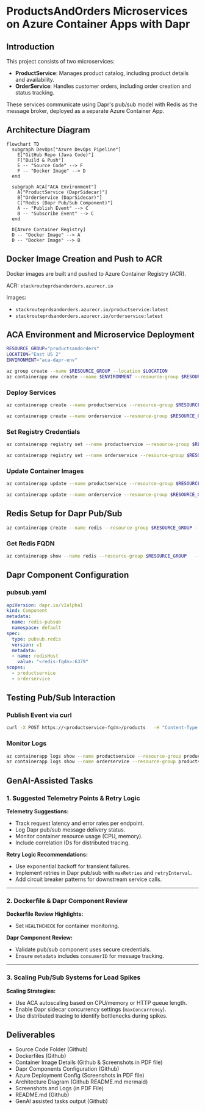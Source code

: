 
# ProductsAndOrders Microservices on Azure Container Apps with Dapr

## Introduction
This project consists of two microservices:
- **ProductService**: Manages product catalog, including product details and availability.
- **OrderService**: Handles customer orders, including order creation and status tracking.

These services communicate using Dapr's pub/sub model with Redis as the message broker, deployed as a separate Azure Container App.

## Architecture Diagram

```mermaid
flowchart TD
  subgraph DevOps["Azure DevOps Pipeline"]
    E["GitHub Repo (Java Code)"]
    F["Build & Push"]
    E -- "Source Code" --> F
    F -- "Docker Image" --> D
  end

  subgraph ACA["ACA Environment"]
    A["ProductService (DaprSidecar)"]
    B["OrderService (DaprSidecar)"]
    C["Redis (Dapr Pub/Sub Component)"]
    A -- "Publish Event" --> C
    B -- "Subscribe Event" --> C
  end

  D[Azure Container Registry]
  D -- "Docker Image" --> A
  D -- "Docker Image" --> B
```

## Docker Image Creation and Push to ACR
Docker images are built and pushed to Azure Container Registry (ACR).

ACR: `stackrouteprdsandorders.azurecr.io`

Images:
- `stackrouteprdsandorders.azurecr.io/productservice:latest`
- `stackrouteprdsandorders.azurecr.io/orderservice:latest`

## ACA Environment and Microservice Deployment
```bash
RESOURCE_GROUP="productsandorders"
LOCATION="East US 2"
ENVIRONMENT="aca-dapr-env"

az group create --name $RESOURCE_GROUP --location $LOCATION
az containerapp env create --name $ENVIRONMENT --resource-group $RESOURCE_GROUP --location $LOCATION
```

### Deploy Services
```bash
az containerapp create --name productservice --resource-group $RESOURCE_GROUP --environment $ENVIRONMENT   --image $ACR/productservice:latest --target-port 8080 --ingress external   --registry-server $ACR --enable-dapr --dapr-app-id productservice --dapr-app-port 8080

az containerapp create --name orderservice --resource-group $RESOURCE_GROUP --environment $ENVIRONMENT   --image $ACR/orderservice:latest --target-port 8081 --ingress internal   --registry-server $ACR --enable-dapr --dapr-app-id orderservice --dapr-app-port 8081
```

### Set Registry Credentials
```bash
az containerapp registry set --name productservice --resource-group $RESOURCE_GROUP   --server $ACR_SERVER --username $ACR_USER --password "$ACR_PASS"

az containerapp registry set --name orderservice --resource-group $RESOURCE_GROUP   --server $ACR_SERVER --username $ACR_USER --password "$ACR_PASS"
```

### Update Container Images
```bash
az containerapp update --name productservice --resource-group $RESOURCE_GROUP   --image $ACR_SERVER/productservice:latest

az containerapp update --name orderservice --resource-group $RESOURCE_GROUP   --image $ACR_SERVER/orderservice:latest
```

## Redis Setup for Dapr Pub/Sub
```bash
az containerapp create --name redis --resource-group $RESOURCE_GROUP --environment $ENVIRONMENT   --image redis:6.2 --target-port 6379 --ingress internal
```

### Get Redis FQDN
```bash
az containerapp show --name redis --resource-group $RESOURCE_GROUP   --query properties.configuration.ingress.fqdn -o tsv
```

## Dapr Component Configuration
### pubsub.yaml
```yaml
apiVersion: dapr.io/v1alpha1
kind: Component
metadata:
  name: redis-pubsub
  namespace: default
spec:
  type: pubsub.redis
  version: v1
  metadata:
  - name: redisHost
    value: "<redis-fqdn>:6379"
scopes:
  - productservice
  - orderservice
```

## Testing Pub/Sub Interaction
### Publish Event via curl
```bash
curl -X POST https://<productservice-fqdn>/products   -H "Content-Type: application/json"   -d '{ "id": 1, "name": "Test Product", "price": 99.99 }'
```

### Monitor Logs
```bash
az containerapp logs show --name productservice --resource-group productsandorders
az containerapp logs show --name orderservice --resource-group productsandorders
```
## GenAI-Assisted Tasks

### 1. Suggested Telemetry Points & Retry Logic

**Telemetry Suggestions:**
- Track request latency and error rates per endpoint.
- Log Dapr pub/sub message delivery status.
- Monitor container resource usage (CPU, memory).
- Include correlation IDs for distributed tracing.

**Retry Logic Recommendations:**
- Use exponential backoff for transient failures.
- Implement retries in Dapr pub/sub with `maxRetries` and `retryInterval`.
- Add circuit breaker patterns for downstream service calls.

---

### 2. Dockerfile & Dapr Component Review

**Dockerfile Review Highlights:**
- Set `HEALTHCHECK` for container monitoring.

**Dapr Component Review:**
- Validate pub/sub component uses secure credentials.
- Ensure `metadata` includes `consumerID` for message tracking.

---

### 3. Scaling Pub/Sub Systems for Load Spikes

**Scaling Strategies:**
- Use ACA autoscaling based on CPU/memory or HTTP queue length.
- Enable Dapr sidecar concurrency settings (`maxConcurrency`).
- Use distributed tracing to identify bottlenecks during spikes.


## Deliverables
- Source Code Folder (Github)
- Dockerfiles (Github)
- Container Image Details (Github & Screenshots in PDF file)
- Dapr Components Configuration (Github)
- Azure Deployment Config (Screenshots in PDF file)
- Architecture Diagram (Github README.md mermaid)
- Screenshots and Logs (in PDF File)
- README.md (Github)
- GenAI assisted tasks output (Github)
